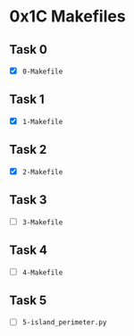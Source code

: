# 0x1C Makefiles

## Task 0
- [x] `0-Makefile`

## Task 1
- [x] `1-Makefile`

## Task 2
- [x] `2-Makefile`

## Task 3
- [ ] `3-Makefile`

## Task 4
- [ ] `4-Makefile`

## Task 5
- [ ] `5-island_perimeter.py`
